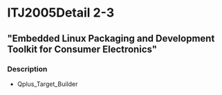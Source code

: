 # ITJ2005Detail 2-3
## "Embedded Linux Packaging and Development Toolkit for Consumer Electronics"
### Description
* Qplus_Target_Builder
